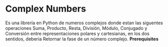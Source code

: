 # Complex Numbers
Es una librería en Python de numeros complejos donde estan las siguentes operaciones Suma, Producto, Resta, División, Módulo, Conjugado y Conversión entre representaciones polares y cartesianas, en los dos sentidos, deberia Retornar la fase de un número complejo.
**Prerequisites**
